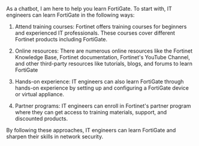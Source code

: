 As a chatbot, I am here to help you learn FortiGate. To start with, IT engineers can learn FortiGate in the following ways:

1. Attend training courses: Fortinet offers training courses for beginners and experienced IT professionals. These courses cover different Fortinet products including FortiGate. 

2. Online resources: There are numerous online resources like the Fortinet Knowledge Base, Fortinet documentation, Fortinet's YouTube Channel, and other third-party resources like tutorials, blogs, and forums to learn FortiGate 

3. Hands-on experience: IT engineers can also learn FortiGate through hands-on experience by setting up and configuring a FortiGate device or virtual appliance.

4. Partner programs: IT engineers can enroll in Fortinet's partner program where they can get access to training materials, support, and discounted products.

By following these approaches, IT engineers can learn FortiGate and sharpen their skills in network security.
